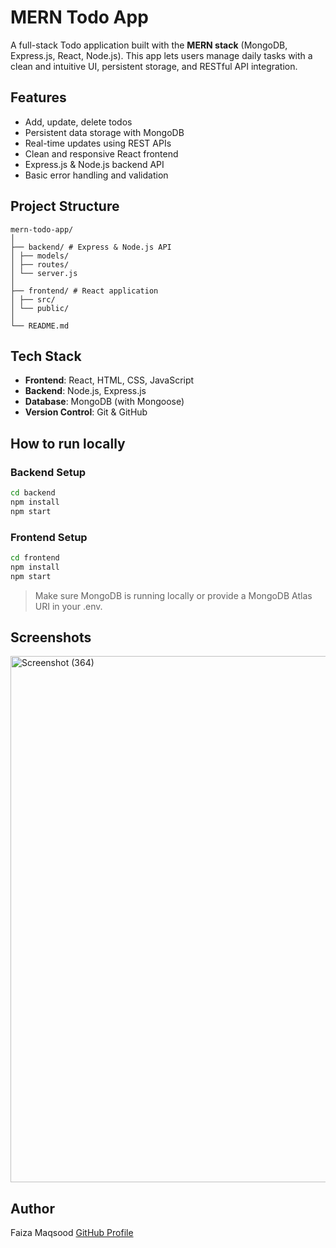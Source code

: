 # MERN Todo App
A full-stack Todo application built with the **MERN stack** (MongoDB, Express.js, React, Node.js). This app lets users manage daily tasks with a clean and intuitive UI, persistent storage, and RESTful API integration.

## Features
- Add, update, delete todos
- Persistent data storage with MongoDB
- Real-time updates using REST APIs
- Clean and responsive React frontend
- Express.js & Node.js backend API
- Basic error handling and validation

## Project Structure

 ````` 
mern-todo-app/
│
├── backend/ # Express & Node.js API
│ ├── models/
│ ├── routes/
│ └── server.js
│
├── frontend/ # React application
│ ├── src/
│ └── public/
│
└── README.md
`````
## Tech Stack
- **Frontend**: React, HTML, CSS, JavaScript
- **Backend**: Node.js, Express.js
- **Database**: MongoDB (with Mongoose)
- **Version Control**: Git & GitHub

## How to run locally

### Backend Setup  

```bash
cd backend
npm install
npm start
```
### Frontend Setup

```bash
cd frontend
npm install
npm start
```
> Make sure MongoDB is running locally or provide a MongoDB Atlas URI in your .env.

## Screenshots
<img width="1920" height="842" alt="Screenshot (364)" src="https://github.com/user-attachments/assets/c916585d-8429-4b01-b72f-ba4c828a4961" />

## Author
Faiza Maqsood 
[GitHub Profile](https://github.com/FaizaMaqsood)

